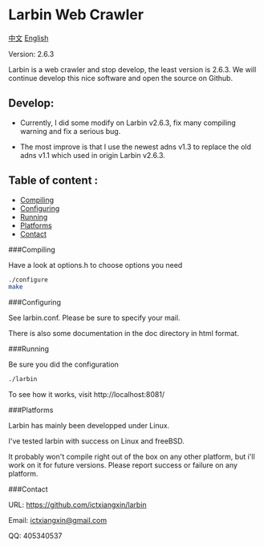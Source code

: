 Larbin Web Crawler
==================

[中文](/README-cn.md)    [English](/README.md)

Version: 2.6.3

Larbin is a web crawler and stop develop, the least version is 2.6.3.
We will continue develop this nice software and open the source on Github.

Develop:
--------

* Currently, I did some modify on Larbin v2.6.3, fix many compiling warning and fix a serious bug.

* The most improve is that I use the newest adns v1.3 to replace the old adns v1.1 which used in origin Larbin v2.6.3.

Table of content :
------------------

* [Compiling](#compiling)
* [Configuring](#configuring)
* [Running](#running)
* [Platforms](#platforms)
* [Contact](#contact)

###Compiling

Have a look at options.h to choose options you need

```bash
./configure
make
```

###Configuring

See larbin.conf. Please be sure to specify your mail.

There is also some documentation in the doc directory in html format.

###Running

Be sure you did the configuration

```bash
./larbin
```

To see how it works, visit http://localhost:8081/

###Platforms

Larbin has mainly been developped under Linux.

I've tested larbin with success on Linux and freeBSD.

It probably won't compile right out of the box on any other platform,
but i'll work on it for future versions. Please report success or failure on any platform.

###Contact

URL: https://github.com/ictxiangxin/larbin

Email: ictxiangxin@gmail.com

QQ: 405340537
